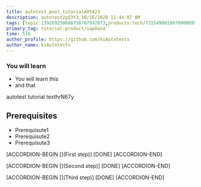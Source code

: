 ```yaml
---
title: autotest_pool_tutorialA05423
description: autotest2pQ3Y3_10/16/2020 11:44:07 AM
tags: [topic:139269250608756787992873,products:tech/73554900100700000996,tutorial:experience/advanced]
primary_tag: tutorial:product/sapHana
time: 510
author_profile: https://github.com/ksAutotests
author_name: ksAutotests
---
```

### You will learn
- You will learn this
- and that

autotest tutorial texthrN67y

## Prerequisites
- Prerequisute1
- Prerequisute2
- Prerequisute3

[ACCORDION-BEGIN [](First step)]
[DONE]
[ACCORDION-END]

[ACCORDION-BEGIN [](Second step)]
[DONE]
[ACCORDION-END]

[ACCORDION-BEGIN [](Third step)]
[DONE]
[ACCORDION-END]

